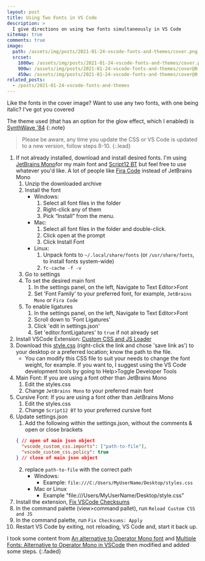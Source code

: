 ```yaml
---
layout: post
title: Using Two Fonts in VS Code
description: >
  I give directions on using two fonts simultaneously in VS Code
sitemap: true
comments: true
image:
  path: /assets/img/posts/2021-01-24-vscode-fonts-and-themes/cover.png
  srcset:
    1800w: /assets/img/posts/2021-01-24-vscode-fonts-and-themes/cover.png
    900w: /assets/img/posts/2021-01-24-vscode-fonts-and-themes/cover@0,5x.png
    450w: /assets/img/posts/2021-01-24-vscode-fonts-and-themes/cover@0,25x.png
related_posts:
  - /posts/2021-01-24-vscode-fonts-and-themes
---
```


Like the fonts in the cover image? Want to use any two fonts, with one being
italic? I've got you covered

The theme used (that has an option for the glow effect, which I enabled) is
[SynthWave '84](https://marketplace.visualstudio.com/items?itemName=RobbOwen.synthwave-vscode)
{:.note}

> Please be aware, any time you update the CSS or VS Code is updated to a new version,
  follow steps 8-10.
{:.lead}

1. If not already installed, download and install desired fonts. I'm using
   [JetBrains Mono](https://www.jetbrains.com/lp/mono/)for my main font and [Script12 BT](https://www.dafontfree.net/freefonts-script12-bt-f141942.htm)
   but feel free to use whatever you'd like. A lot of people like [Fira Code](https://github.com/tonsky/FiraCode#download--install)
   instead of JetBrains Mono
   1. Unzip the downloaded archive
   2. Install the font
      - Windows:
        1. Select all font files in the folder
        2. Right-click any of them
        3. Pick “Install” from the menu.
      - Mac:
        1. Select all font files in the folder and double-click.
        2. Click open at the prompt
        3. Click Install Font
      - Linux:
        1. Unpack fonts to `~/.local/share/fonts` (or `/usr/share/fonts`, to
           install fonts system-wide)
        2. `fc-cache -f -v`
   3. Go to settings
   4. To set the desired main font
      1. In the settings panel, on the left, Navigate to Text Editor>Font
      2. Set 'Font Family' to your preferred font, for example, `JetBrains Mono`
         or `Fira Code`
   5. To enable ligatures
      1. In the settings panel, on the left, Navigate to Text Editor>Font
      2. Scroll down to 'Font Ligatures'
      3. Click 'edit in settings.json'
      4. Set 'editor.fontLigatures' to `true` if not already set
2. Install VSCode Extension: [Custom CSS and JS Loader](https://marketplace.visualstudio.com/items?itemName=be5invis.vscode-custom-css)
3. Download this [style.css](/assets/misc/2021-01-24-vscode-dual-fonts/styles.css)
   (right-click the link and chose 'save link as') to your desktop or a
   preferred location; know the path to the file.
   - You can modify this CSS file to suit your needs to change the font weight,
     for example. If you want to, I suggest using the VS Code development tools
     by going to Help>Toggle Developer Tools
4. Main Font: If you are using a font other than JetBrains Mono
   1. Edit the styles.css
   2. Change `JetBrains Mono` to your preferred main font
5. Cursive Font: If you are using a font other than JetBrains Mono
   1. Edit the styles.css
   2. Change `Script12 BT` to your preferred cursive font
6. Update settings.json
   1. Add the following within the settings.json, without the comments & open or
      close brackets
   ```json
   { // open of main json object
     "vscode_custom_css.imports": ["path-to-file"],
     "vscode_custom_css.policy": true
   } // close of main json object
   ```
      2. replace `path-to-file` with the correct path
         - Windows:
            - Example: `file:///C:/Users/MyUserName/Desktop/styles.css`
         - Mac or Linux
            - Example "file:///Users/MyUserName/Desktop/style.css"
7. Install the extension, [Fix VSCode Checksums](https://marketplace.visualstudio.com/items?itemName=lehni.vscode-fix-checksums)
8. In the command palette (view>command pallet), run `Reload Custom CSS and JS`
9. In the command palette, run `Fix Checksums: Apply`
10. Restart VS Code by exiting, not reloading, VS Code and, start it back up.

I took some content from [An alternative to Operator Mono font](https://medium.com/@docodemore/an-alternative-to-operator-mono-font-6e5d040e1c7e)
and [Multiple Fonts: Alternative to Operator Mono in VSCode](https://medium.com/@zamamohammed/multiple-fonts-alternative-to-operator-mono-in-vscode-7745b52120a0)
then modified and added some steps.
{:.faded}
